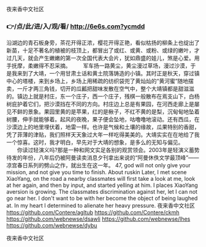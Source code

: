 
夜来香中文社区




### 👉/点/此/进/入/观/看/ http://6e6s.com?ycmdd




沿湖边的青石板身旁，茶花开得正浓，樱花开得正艳，看似枯扬的柳条上也绽出了新苗，十足不著名的植被的枝顶上，都冒出了或红、或黄、或粉、或绿的嫩叶，才过几天，就会产生嫩嫩的第一次全国代表大会片，犹如鼎盛的娃儿，煞是心爱。用手抚摩，柔嫩得不忍采摘。
　　军车扬一路黄尘，黄尘漫过草场，漫过沙漠，于是我来到了大靖，一个用甘肃土话和黄土院落铸造的小镇。其时正是秋天，穿过镇中心的塔楼，来到乡场上，乡场上用稀疏的纺织袋兜了黄灿灿的“黄河蜜”随地摆卖，一斤才两三角钱，切开的瓜瓤把甜味发散在空气中，整个大靖镇都是甜滋滋的。镇边上就是村庄，东一个庄子，西一个庄子，残棋一般散布在焉支山下，白杨树庇护着它们，把沙漠挡在不同的方向。村庄边上总是有果园，在河西走廊上是屡见不鲜的景象。果园里黄的是苹果，红的是楸子，不红不黄的是梨，沉甸甸地坠着树腰，伸手就能够着。起风的夜晚，果子便会坠地，咕噜噜地滚动。还有西瓜，在沙漠边上的地里埋伏着，地雷一样。也许是气候和土壤的缘故，瓜果特别的香甜，凭了菲薄的津贴，我们照样天天象过大年一样吃得美美的。大靖实实在在地给了我一个惊喜。这时，我才明白，早先对于大靖的想象，是多么的无知与偏见。
　　你读过轻演义吗?那是一种和网文实足各别的观赏领会。2003年是轻演义蓄势待发的年份，八年后仍被阿曼读卖消息夕刊拿出来说的“阿曼休佚文学最顶峰”——凉宫春日系列的劈山之作，就出生在这一年。
47, god will not only give your mission, and not give you time to finish.
About ruskin
Later, I met scene XiaoYang, on the road a nearby classmates will first take a look at me, look at her again, and then by input, and started yelling at him.
I places XiaoYang aversion is growing.
The classmates discrimination against her, let I can not go near her.
I don't want to be with her become the object of being laughed at.
In my heart I determined to alienate her heavy pressure.
夜来香中文社区 https://github.com/Contere/agltub
https://github.com/Contere/ckmh
https://github.com/webnewse/dsawli
https://github.com/webnewse/lhes
https://github.com/webnewse/dybu





夜来香中文社区
